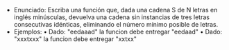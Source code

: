 - Enunciado: Escriba una función que, dada una cadena S de N letras en inglés minúsculas, devuelva una cadena sin instancias de tres letras consecutivas idénticas, eliminando el número mínimo posible de letras.
- Ejemplos: 
• Dado: "eedaaad" la funcion debe entregar "eedaad"
• Dado: "xxxtxxx" la funcion debe entregar "xxtxx"
